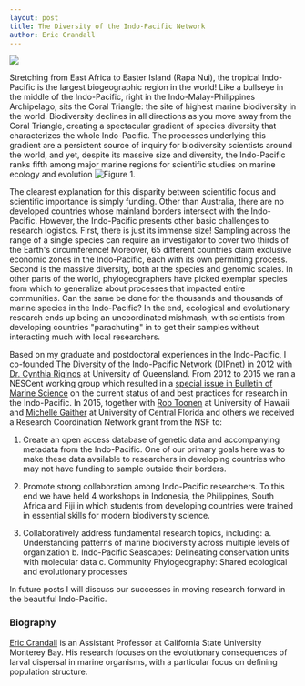 ```yaml
---
layout: post 
title: The Diversity of the Indo-Pacific Network 
author: Eric Crandall
---
```

![](dipnet_color_300px.png)

Stretching from East Africa to Easter Island (Rapa Nui), the tropical Indo-Pacific is the largest biogeographic region in the world! Like a bullseye in the middle of the Indo-Pacific, right in the Indo-Malay-Philippines Archipelago, sits the Coral Triangle: the site of highest marine biodiversity in the world. Biodiversity declines in all directions as you move away from the Coral Triangle, creating a spectacular gradient of species diversity that characterizes the whole Indo-Pacific. The processes underlying this gradient are a persistent source of inquiry for biodiversity scientists around the world, and yet, despite its massive size and diversity, the Indo-Pacific ranks fifth among major marine regions for scientific studies on marine ecology and evolution ![Figure 1](Indo_Pacific_SSI.jpg).

The clearest explanation for this disparity between scientific focus and scientific importance is simply funding. Other than Australia, there are no developed countries whose mainland borders intersect with the Indo-Pacific. However, the Indo-Pacific presents other basic challenges to research logistics. First, there is just its immense size! Sampling across the range of a single species can require an investigator to cover two thirds of the Earth's circumference! Moreover, 65 different countries claim exclusive economic zones in the Indo-Pacific, each with its own permitting process. Second is the massive diversity, both at the species and genomic scales. In other parts of the world, phylogeographers have picked exemplar species from which to generalize about processes that impacted entire communities. Can the same be done for the thousands and thousands of marine species in the Indo-Pacific? In the end, ecological and evolutionary research ends up being an uncoordinated mishmash, with scientists from developing countries "parachuting" in to get their samples without interacting much with local researchers.

Based on my graduate and postdoctoral experiences in the Indo-Pacific, I co-founded The Diversity of the Indo-Pacific Network [(DIPnet)](http://diversityindopacific.net) in 2012 with [Dr. Cynthia Riginos](http://www.cynthiariginos.org/wordpress/) at University of Queensland. From 2012 to 2015 we ran a NESCent working group which resulted in a [special issue in Bulletin of Marine Science](https://www.ingentaconnect.com/content/umrsmas/bullmar/2014/00000090/00000001%3bjsessionid=yhpkq541xogx.alice) on the current status of and best practices for research in the Indo-Pacific. In 2015, together with [Rob Toonen](http://tobolab.org) at University of Hawaii and [Michelle Gaither](https://sciences.ucf.edu/biology/faculty/michelle-gaither/) at University of Central Florida and others we received a Research Coordination Network grant from the NSF to:

1) Create an open access database of genetic data and accompanying metadata from the Indo-Pacific. One of our primary goals here was to make these data available to researchers in developing countries who may not have funding to sample outside their borders.

2) Promote strong collaboration among Indo-Pacific researchers. To this end we have held 4 workshops in Indonesia, the Philippines, South Africa and Fiji in which students from developing countries were trained in essential skills for modern biodiversity science.

3) Collaboratively address fundamental research topics, including:
	a. Understanding patterns of marine biodiversity across multiple levels of organization 
	b. Indo-Pacific Seascapes: Delineating conservation units with molecular data 
	c. Community Phylogeography: Shared ecological and evolutionary processes
	
In future posts I will discuss our successes in moving research forward in the beautiful Indo-Pacific. 


### Biography
[Eric Crandall](http://www.ericcrandall.org) is an Assistant Professor at California State University Monterey Bay. His research focuses on the evolutionary consequences of larval dispersal in marine organisms, with a particular focus on defining population structure. 
	
